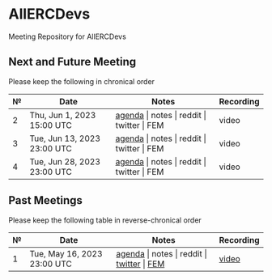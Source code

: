# AllERCDevs
Meeting Repository for AllERCDevs

## Next and Future Meeting

Please keep the following in chronical order


 №  | Date                             | Notes          | Recording            |
--- | -------------------------------- | -------------- | -------------------- |
2| Thu, Jun 1, 2023 15:00 UTC      | [agenda](https://github.com/ercref/AllERCDevs/issues/2) \| notes \| reddit \| twitter \| FEM          | video 
3| Tue, Jun 13, 2023 23:00 UTC      | [agenda](https://github.com/ercref/AllERCDevs/issues/4) \| notes \| reddit \| twitter \| FEM          | video 
4| Tue, Jun 28, 2023 23:00 UTC      | [agenda](https://github.com/ercref/AllERCDevs/issues/5) \| notes \| reddit \| twitter \| FEM          | video 


## Past Meetings

Please keep the following table in reverse-chronical order

 №  | Date                             | Notes          | Recording            |
--- | -------------------------------- | -------------- | -------------------- |
1| Tue, May 16, 2023 23:00 UTC      | [agenda](https://github.com/ercref/AllERCDevs/issues/1) \| notes \| reddit \| [twitter](https://twitter.com/ERCRef/status/1655421733690826752) \| [FEM](https://ethereum-magicians.org/t/thread-for-1st-session-of-allercdevs-meetup-2023-05-16-utc2300/14242)          | [video](https://youtu.be/GNVSOgZ7g_Y) 

